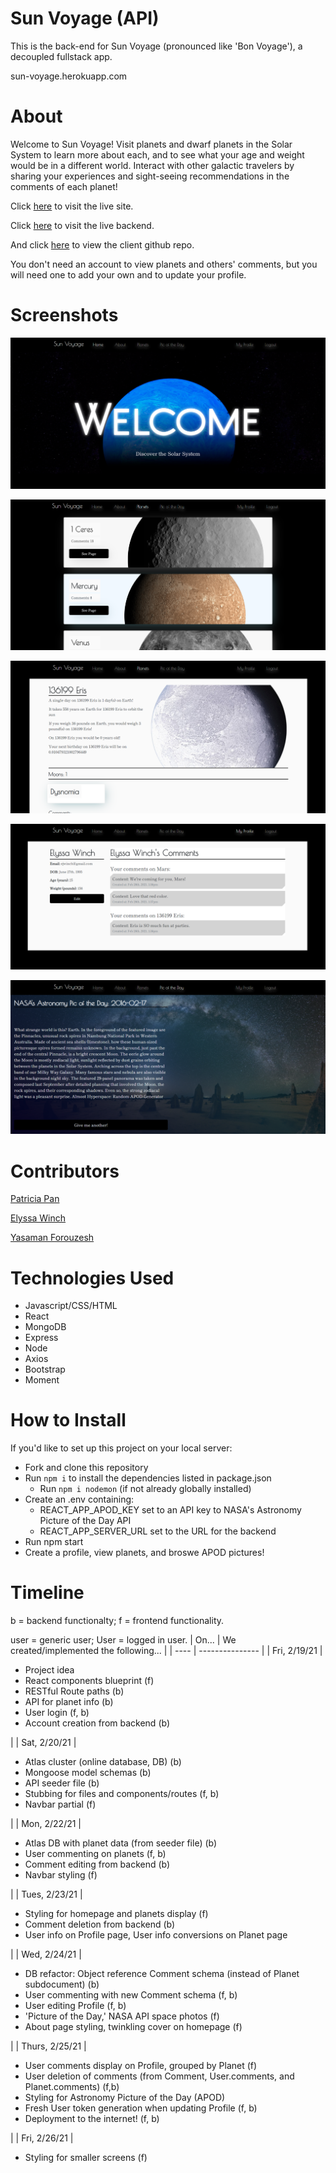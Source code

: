 # Sun Voyage (API)
This is the back-end for Sun Voyage (pronounced like 'Bon Voyage'), a decoupled fullstack app.

sun-voyage.herokuapp.com


# About
Welcome to Sun Voyage! Visit planets and dwarf planets in the Solar System to learn more about each, and to see what your age and weight would be in a different world. Interact with other galactic travelers by sharing your experiences and sight-seeing recommendations in the comments of each planet!

Click [here](http://sunvoyage.herokuapp.com) to visit the live site. 

Click [here](sun-voyage.herokuapp.com) to visit the live backend.

And click [here](https://github.com/patricia-pan/sun-voyage-client) to view the client github repo.

You don't need an account to view planets and others' comments, but you will need one to add your own and to update your profile.

# Screenshots

![Welcome](/public/screenshots/welcome.png)

![Planets](/public/screenshots/planets.png)

![Eris](/public/screenshots/eris.png)

![Profile](/public/screenshots/profile.png)

![APOD picture with text](/public/screenshots/apodtext.png)

# Contributors
[Patricia Pan](https://github.com/patricia-pan)

[Elyssa Winch](https://github.com/ElyssaW)

[Yasaman Forouzesh](https://github.com/YasamanForouzesh)

# Technologies Used

- Javascript/CSS/HTML
- React
- MongoDB
- Express
- Node
- Axios
- Bootstrap
- Moment

# How to Install
If you'd like to set up this project on your local server:
- Fork and clone this repository
- Run `npm i` to install the dependencies listed in package.json
    - Run `npm i nodemon` (if not already globally installed)
- Create an .env containing:
    - REACT_APP_APOD_KEY set to an API key to NASA's Astronomy Picture of the Day API
    - REACT_APP_SERVER_URL set to the URL for the backend
- Run npm start
- Create a profile, view planets, and broswe APOD pictures!



# Timeline
<!-- How to add lists w/i a markdown table: https://stackoverflow.com/questions/19950648/how-to-write-lists-inside-a-markdown-table -->
b = backend functionalty; f = frontend functionality.

user = generic user; User = logged in user. 
| On... | We created/implemented the following... |
| ---- | --------------- |
| Fri, 2/19/21 | <ul> <li>Project idea</li> <li> React components blueprint (f)</li> <li> RESTful Route paths (b)</li> <li>API for planet info (b)</li> <li>User login  (f, b)</li> <li>Account creation from backend (b)</li> </ul> |
| Sat, 2/20/21 | <ul> <li>Atlas cluster (online database, DB) (b)</li> <li>Mongoose model schemas (b)</li> <li>API seeder file (b)</li> <li>Stubbing for files and components/routes (f, b)</li> <li>Navbar partial (f)</li> </ul>|
| Mon, 2/22/21 | <ul> <li>Atlas DB with planet data (from seeder file) (b)</li> <li>User commenting on planets (f, b)</li> <li>Comment editing from backend (b)</li> <li>Navbar styling (f)</li> </ul> |
| Tues, 2/23/21 | <ul> <li>Styling for homepage and planets display (f)</li> <li>Comment deletion from backend (b)</li> <li>User info on Profile page, User info conversions on Planet page</li> </ul> | 
| Wed, 2/24/21 | <ul> <li>DB refactor: Object reference Comment schema (instead of Planet subdocument) (b)</li> <li>User commenting with new Comment schema (f, b)</li> <li>User editing Profile (f, b)</li> <li>'Picture of the Day,' NASA API space photos (f)</li> <li>About page styling, twinkling cover on homepage (f)</li> </ul> |
| Thurs, 2/25/21 | <ul> <li>User comments display on Profile, grouped by Planet (f)</li> <li>User deletion of comments (from Comment, User.comments, and Planet.comments) (f,b)</li> <li>Styling for Astronomy Picture of the Day (APOD)</li> <li>Fresh User token generation when updating Profile (f, b)</li> <li>Deployment to the internet! (f, b) </li></ul> |
| Fri, 2/26/21 | <ul> <li>Styling for smaller screens (f)</li> </ul>


<!-- How to deploy to Heroku:
(Server) https://gawdiseattle.gitbook.io/wdi/00-config-deployment/deploy-node-mongo
(Client) https://gawdiseattle.gitbook.io/wdi/00-config-deployment/deploy-node-mongo

Sample APIs and Clients to clone and fork for deployment practice: 
API: https://github.com/TaylorDarneille/MERN-Auth-API/blob/main/package.json
Client: https://github.com/WDI-SEA/MERN-auth-client-1214

We deploy both the client AND the server repos. 

The server URL is sun-voyage.herokuapp.com
The client URL is sunvoyage.herokuapp.com

We can set up our environment/config variables either via terminal commands, or in the Heroku Dashboard: Project > Settings > Show Config Vars (and copy over your environment variables except for Port, since Heroku uses its own)
-->
